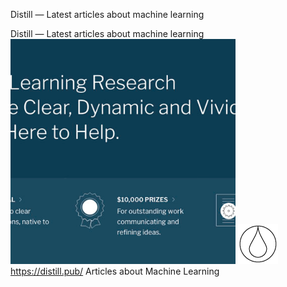Distill — Latest articles about machine learning

Distill — Latest articles about machine learning
![](../_resources/a21b8439c1ca31c6085336125d94691e.png)
![](../_resources/88051b4e6dc634b42db9874d67f4cb35.png)https://distill.pub/
Articles about Machine Learning